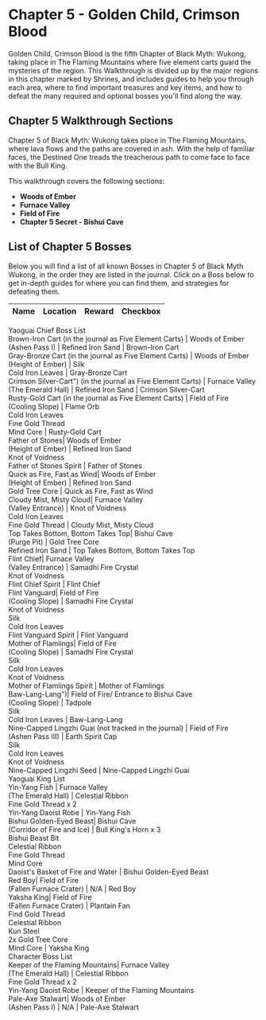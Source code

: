 # Chapter 5 - Golden Child, Crimson Blood

Golden Child, Crimson Blood is the fifth Chapter of Black Myth: Wukong, taking place in The Flaming Mountains where five element carts guard the mysteries of the region. This Walkthrough is divided up by the major regions in this chapter marked by Shrines, and includes guides to help you through each area, where to find important treasures and key items, and how to defeat the many required and optional bosses you'll find along the way. 

## Chapter 5 Walkthrough Sections

Chapter 5 of Black Myth: Wukong takes place in The Flaming Mountains, where lava flows and the paths are covered in ash. With the help of familiar faces, the Destined One treads the treacherous path to come face to face with the Bull King. 

This walkthrough covers the following sections: 

  *  **Woods of Ember**
  *  **Furnace Valley**
  *  **Field of Fire**
  *  **Chapter 5 Secret - Bishui Cave**

##  List of Chapter 5 Bosses

Below you will find a list of all known Bosses in Chapter 5 of Black Myth Wukong, in the order they are listed in the journal. Click on a Boss below to get in-depth guides for where you can find them, and strategies for defeating them. 

Name | Location | Reward | Checkbox   
---|---|---|---  
Yaoguai Chief Boss List   
Brown-Iron Cart (in the journal as Five Element Carts) | Woods of Ember  
(Ashen Pass I) | Refined Iron Sand | Brown-Iron Cart  
Gray-Bronze Cart (in the journal as Five Element Carts) | Woods of Ember  
(Height of Ember) | Silk  
Cold Iron Leaves | Gray-Bronze Cart  
Crimson Silver-Cart") (in the journal as Five Element Carts) | Furnace Valley  
(The Emerald Hall) | Refined Iron Sand | Crimson Silver-Cart  
Rusty-Gold Cart (in the journal as Five Element Carts) | Field of Fire  
(Cooling Slope) | Flame Orb  
Cold Iron Leaves  
Fine Gold Thread  
Mind Core | Rusty-Gold Cart  
Father of Stones| Woods of Ember  
(Height of Ember) | Refined Iron Sand  
Knot of Voidness  
Father of Stones Spirit | Father of Stones  
Quick as Fire, Fast as Wind| Woods of Ember  
(Height of Ember) | Refined Iron Sand  
Gold Tree Core | Quick as Fire, Fast as Wind  
Cloudy Mist, Misty Cloud| Furnace Valley  
(Valley Entrance) | Knot of Voidness  
Cold Iron Leaves  
Fine Gold Thread | Cloudy Mist, Misty Cloud  
Top Takes Bottom, Bottom Takes Top| Bishui Cave  
(Purge Pit) | Gold Tree Core  
Refined Iron Sand | Top Takes Bottom, Bottom Takes Top  
Flint Chief| Furnace Valley  
(Valley Entrance) | Samadhi Fire Crystal  
Knot of Voidness  
Flint Chief Spirit | Flint Chief  
Flint Vanguard| Field of Fire  
(Cooling Slope) | Samadhi Fire Crystal  
Knot of Voidness  
Silk  
Cold Iron Leaves  
Flint Vanguard Spirit | Flint Vanguard  
Mother of Flamlings| Field of Fire  
(Cooling Slope) | Samadhi Fire Crystal  
Silk  
Cold Iron Leaves  
Knot of Voidness  
Mother of Flamlings Spirit | Mother of Flamlings  
Baw-Lang-Lang")| Field of Fire/ Entrance to Bishui Cave  
(Cooling Slope) | Tadpole  
Silk  
Cold Iron Leaves | Baw-Lang-Lang  
Nine-Capped Lingzhi Guai (not tracked in the journal) | Field of Fire  
(Ashen Pass III) | Earth Spirit Cap  
Silk  
Cold Iron Leaves  
Knot of Voidness  
Nine-Capped Lingzhi Seed | Nine-Capped Lingzhi Guai  
Yaoguai King List   
Yin-Yang Fish | Furnace Valley  
(The Emerald Hall) | Celestial Ribbon  
Fine Gold Thread x 2  
Yin-Yang Daoist Robe | Yin-Yang Fish  
Bishui Golden-Eyed Beast| Bishui Cave  
(Corridor of Fire and Ice) | Bull King's Horn x 3  
Bishui Beast Bit  
Celestial Ribbon  
Fine Gold Thread  
Mind Core  
Daoist's Basket of Fire and Water | Bishui Golden-Eyed Beast  
Red Boy| Field of Fire  
(Fallen Furnace Crater) | N/A | Red Boy  
Yaksha King| Field of Fire  
(Fallen Furnace Crater) | Plantain Fan  
Find Gold Thread  
Celestial Ribbon  
Kun Steel  
2x Gold Tree Core  
Mind Core | Yaksha King  
Character Boss List   
Keeper of the Flaming Mountains| Furnace Valley  
(The Emerald Hall) | Celestial Ribbon  
Fine Gold Thread x 2  
Yin-Yang Daoist Robe | Keeper of the Flaming Mountains  
Pale-Axe Stalwart| Woods of Ember  
(Ashen Pass I) | N/A | Pale-Axe Stalwart